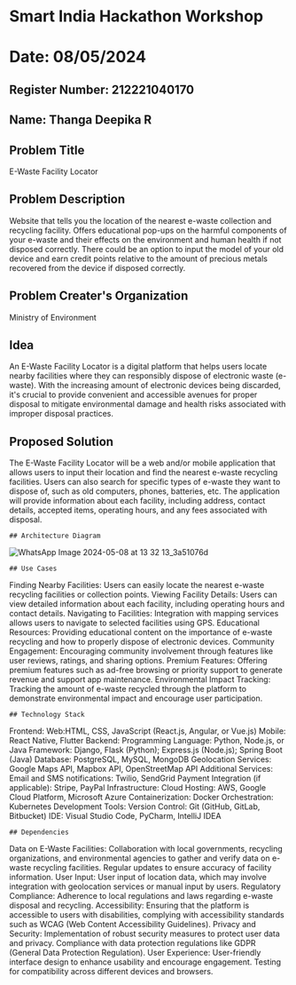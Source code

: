 # Smart India Hackathon Workshop
# Date: 08/05/2024
## Register Number: 212221040170
## Name: Thanga Deepika R
## Problem Title
E-Waste Facility Locator
## Problem Description
Website that tells you the location of the nearest e-waste collection and recycling facility. Offers educational pop-ups on the harmful components of your e-waste and their effects on the environment and human health if not disposed correctly. There could be an option to input the model of your old device and earn credit points relative to the amount of precious metals recovered from the device if disposed correctly.
## Problem Creater's Organization
Ministry of Environment

## Idea

An E-Waste Facility Locator is a digital platform that helps users locate nearby facilities where they can responsibly dispose of electronic waste (e-waste). With the increasing amount of electronic devices being discarded, it's crucial to provide convenient and accessible avenues for proper disposal to mitigate environmental damage and health risks associated with improper disposal practices.

## Proposed Solution 

The E-Waste Facility Locator will be a web and/or mobile application that allows users to input their location and find the nearest e-waste recycling facilities. Users can also search for specific types of e-waste they want to dispose of, such as old computers, phones, batteries, etc. The application will provide information about each facility, including address, contact details, accepted items, operating hours, and any fees associated with disposal.
```
## Architecture Diagram
```
![WhatsApp Image 2024-05-08 at 13 32 13_3a51076d](https://github.com/ThangaDeepika/SIHPS/assets/125663099/beb3c239-9948-4124-854d-f1561c915430)
```
## Use Cases
```
  Finding Nearby Facilities: Users can easily locate the nearest e-waste recycling facilities or collection points.
  Viewing Facility Details: Users can view detailed information about each facility, including operating hours and contact details.
  Navigating to Facilities: Integration with mapping services allows users to navigate to selected facilities using GPS.
  Educational Resources: Providing educational content on the importance of e-waste recycling and how to properly dispose of electronic devices.
  Community Engagement: Encouraging community involvement through features like user reviews, ratings, and sharing options.
  Premium Features: Offering premium features such as ad-free browsing or priority support to generate revenue and support app maintenance.
  Environmental Impact Tracking: Tracking the amount of e-waste recycled through the platform to demonstrate environmental impact and encourage user participation.
```
## Technology Stack
```
Frontend:
  Web:HTML, CSS, JavaScript (React.js, Angular, or Vue.js)
  Mobile: React Native, Flutter
Backend:
  Programming Language: Python, Node.js, or Java
  Framework: Django, Flask (Python); Express.js (Node.js); Spring Boot (Java)
Database:
  PostgreSQL, MySQL, MongoDB
  Geolocation Services:
  Google Maps API, Mapbox API, OpenStreetMap API
Additional Services:
  Email and SMS notifications: Twilio, SendGrid
  Payment Integration (if applicable): Stripe, PayPal
  Infrastructure:
  Cloud Hosting: AWS, Google Cloud Platform, Microsoft Azure
  Containerization: Docker
  Orchestration: Kubernetes
Development Tools:
  Version Control: Git (GitHub, GitLab, Bitbucket)
  IDE: Visual Studio Code, PyCharm, IntelliJ IDEA
```
## Dependencies
```
Data on E-Waste Facilities:
  Collaboration with local governments, recycling organizations, and environmental agencies to gather and verify data on e-waste recycling facilities.
  Regular updates to ensure accuracy of facility information.
User Input:
  User input of location data, which may involve integration with geolocation services or manual input by users.
Regulatory Compliance:
  Adherence to local regulations and laws regarding e-waste disposal and recycling.
Accessibility:
  Ensuring that the platform is accessible to users with disabilities, complying with accessibility standards such as WCAG (Web Content Accessibility Guidelines).
Privacy and Security:
  Implementation of robust security measures to protect user data and privacy.
  Compliance with data protection regulations like GDPR (General Data Protection Regulation).
User Experience:
  User-friendly interface design to enhance usability and encourage engagement.
  Testing for compatibility across different devices and browsers.
```


